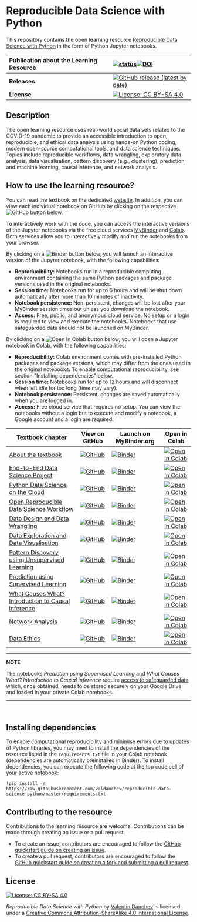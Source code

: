 # Reproducible Data Science with Python

This repository contains the open learning resource [Reproducible Data Science with Python](https://valdanchev.github.io/reproducible-data-science-python/intro.html) in the form of Python Jupyter notebooks.

| **Publication about the Learning Resource** | [![status](https://jose.theoj.org/papers/3e1de7c74161a5b2c4ce74e536ef6898/status.svg)](https://jose.theoj.org/papers/3e1de7c74161a5b2c4ce74e536ef6898)[![DOI](https://jose.theoj.org/papers/10.21105/jose.00152/status.svg)](https://doi.org/10.21105/jose.00152) |
| :--- | :--- |
| **Releases** | [![GitHub release (latest by date)](https://img.shields.io/github/v/release/valdanchev/reproducible-data-science-python?logo=GitHub)](https://github.com/valdanchev/reproducible-data-science-python/releases) |
| __License__ | [![License: CC BY-SA 4.0](https://img.shields.io/badge/License-CC%20BY--SA%204.0-lightgrey.svg)](http://creativecommons.org/licenses/by-sa/4.0/) |

## Description 

The open learning resource uses real-world social data sets related to the COVID-19 pandemic to provide an accessible introduction to open, reproducible, and ethical data analysis using hands-on Python coding, modern open-source computational tools, and data science techniques. 
Topics include reproducible workflows, data wrangling, exploratory data analysis, data visualisation, pattern discovery (e.g., clustering), prediction and machine learning, causal inference, and network analysis.
 
## How to use the learning resource?

You can read the textbook on the dedicated [website](https://valdanchev.github.io/reproducible-data-science-python/intro.html). In addition, you can view each individual notebook on GitHub by clicking on the respective ![GitHub](https://badgen.net/badge/icon/GitHub?icon=github&label) button below.

To interactively work with the code, you can access the interactive versions of the Jupyter notebooks via the free cloud services [MyBinder](https://mybinder.org) and [Colab](https://colab.research.google.com/notebooks/intro.ipynb#recent=true). Both services allow you to interactively modify and run the notebooks from your browser. 

By clicking on a ![Binder](https://mybinder.org/badge_logo.svg) button below, you will launch an interactive version of the Jupyter notebook, with the following capabilities:
* **Reproducibility:** Notebooks run in a reproducible computing environment containing the same Python packages and package versions used in the original notebooks.
* **Session time:** Notebooks run for up to 6 hours and will be shut down automatically after more than 10 minutes of inactivity.
* **Notebook persistence:** Non-persistent, changes will be lost after your MyBinder session times out unless you download the notebook.
* **Access:** Free, public, and anonymous cloud service. No setup or a login is required to view and execute the notebooks. Notebooks that use safeguarded data should not be launched on MyBinder.

By clicking on a ![Open In Colab](https://colab.research.google.com/assets/colab-badge.svg) button below, you will open a Jupyter notebook in Colab, with the following capabilities:
* **Reproducibility:** Colab environment comes with pre-installed Python packages and package versions, which may differ from the ones used in the original notebooks. To enable computational reproducibility, see section "Installing dependencies" below.
* **Session time:** Notebooks run for up to 12 hours and will disconnect when left idle for too long (time may vary).
* **Notebook persistence:** Persistent, changes are saved automatically when you are logged in.
* **Access:** Free cloud service that requires no setup. You can view the notebooks without a login but to execute and modify a notebook, a Google account and a login are required.

| Textbook chapter | View on GitHub | Launch on MyBinder.org | Open in Colab |
|--------------|-----------|--------------|-----------|
| [About the textbook](https://valdanchev.github.io/reproducible-data-science-python/notebooks/00_textbook_outline.html) | [![GitHub](https://badgen.net/badge/icon/GitHub?icon=github&label)](https://github.com/valdanchev/reproducible-data-science-python/blob/master/notebooks/00_textbook_outline.ipynb) | [![Binder](https://mybinder.org/badge_logo.svg)](https://mybinder.org/v2/gh/valdanchev/reproducible-data-science-python/604f6843faf5052420d4254073e0ea1db809864c?urlpath=lab%2Ftree%2Fnotebooks%2F04_data_design_and_data_wrangling.ipynb) | [![Open In Colab](https://colab.research.google.com/assets/colab-badge.svg)](https://colab.research.google.com/github/valdanchev/reproducible-data-science-python/blob/master/_build/html/_sources/notebooks/00_textbook_outline.ipynb) |
| [End-to-End Data Science Project](https://valdanchev.github.io/reproducible-data-science-python/notebooks/01_end_to_end_data_science_project.html) | [![GitHub](https://badgen.net/badge/icon/GitHub?icon=github&label)](https://github.com/valdanchev/reproducible-data-science-python/blob/master/notebooks/01_end_to_end_data_science_project.ipynb) | [![Binder](https://mybinder.org/badge_logo.svg)](https://mybinder.org/v2/gh/valdanchev/reproducible-data-science-python/604f6843faf5052420d4254073e0ea1db809864c?urlpath=lab%2Ftree%2Fnotebooks%2F04_data_design_and_data_wrangling.ipynb) | [![Open In Colab](https://colab.research.google.com/assets/colab-badge.svg)](https://colab.research.google.com/github/valdanchev/reproducible-data-science-python/blob/master/_build/html/_sources/notebooks/01_end_to_end_data_science_project.ipynb) |
| [Python Data Science on the Cloud](https://valdanchev.github.io/reproducible-data-science-python/notebooks/02_python_data_science_on_the_cloud.html) | [![GitHub](https://badgen.net/badge/icon/GitHub?icon=github&label)](https://github.com/valdanchev/reproducible-data-science-python/blob/master/notebooks/02_python_data_science_on_the_cloud.ipynb) | [![Binder](https://mybinder.org/badge_logo.svg)](https://mybinder.org/v2/gh/valdanchev/reproducible-data-science-python/604f6843faf5052420d4254073e0ea1db809864c?urlpath=lab%2Ftree%2Fnotebooks%2F04_data_design_and_data_wrangling.ipynb) | [![Open In Colab](https://colab.research.google.com/assets/colab-badge.svg)](https://colab.research.google.com/github/valdanchev/reproducible-data-science-python/blob/master/_build/html/_sources/notebooks/02_python_data_science_on_the_cloud.ipynb) |
| [Open Reproducible Data Science Workflow](https://valdanchev.github.io/reproducible-data-science-python/notebooks/03_open_reproducible_workflows.html) | [![GitHub](https://badgen.net/badge/icon/GitHub?icon=github&label)](https://github.com/valdanchev/reproducible-data-science-python/blob/master/notebooks/03_open_reproducible_workflows.ipynb) | [![Binder](https://mybinder.org/badge_logo.svg)](https://mybinder.org/v2/gh/valdanchev/reproducible-data-science-python/604f6843faf5052420d4254073e0ea1db809864c?urlpath=lab%2Ftree%2Fnotebooks%2F04_data_design_and_data_wrangling.ipynb) | [![Open In Colab](https://colab.research.google.com/assets/colab-badge.svg)](https://colab.research.google.com/github/valdanchev/reproducible-data-science-python/blob/master/_build/html/_sources/notebooks/03_open_reproducible_workflows.ipynb) |
| [Data Design and Data Wrangling](https://valdanchev.github.io/reproducible-data-science-python/notebooks/04_data_design_and_data_wrangling.html) | [![GitHub](https://badgen.net/badge/icon/GitHub?icon=github&label)](https://github.com/valdanchev/reproducible-data-science-python/blob/master/notebooks/04_data_design_and_data_wrangling.ipynb) | [![Binder](https://mybinder.org/badge_logo.svg)](https://mybinder.org/v2/gh/valdanchev/reproducible-data-science-python/604f6843faf5052420d4254073e0ea1db809864c?urlpath=lab%2Ftree%2Fnotebooks%2F04_data_design_and_data_wrangling.ipynb) | [![Open In Colab](https://colab.research.google.com/assets/colab-badge.svg)](https://colab.research.google.com/github/valdanchev/reproducible-data-science-python/blob/master/_build/html/_sources/notebooks/04_data_design_and_data_wrangling.ipynb) |
| [Data Exploration and Data Visualisation](https://valdanchev.github.io/reproducible-data-science-python/notebooks/05_data_exploration_and_visualisation.html) | [![GitHub](https://badgen.net/badge/icon/GitHub?icon=github&label)](https://github.com/valdanchev/reproducible-data-science-python/blob/master/notebooks/05_data_exploration_and_visualisation.ipynb) | [![Binder](https://mybinder.org/badge_logo.svg)](https://mybinder.org/v2/gh/valdanchev/reproducible-data-science-python/604f6843faf5052420d4254073e0ea1db809864c?urlpath=lab%2Ftree%2Fnotebooks%2F04_data_design_and_data_wrangling.ipynb) | [![Open In Colab](https://colab.research.google.com/assets/colab-badge.svg)](https://colab.research.google.com/github/valdanchev/reproducible-data-science-python/blob/master/_build/html/_sources/notebooks/05_data_exploration_and_visualisation.ipynb) |
| [Pattern Discovery using Unsupervised Learning](https://valdanchev.github.io/reproducible-data-science-python/notebooks/06_pattern_discovery_using_unsupervised_learning.html) | [![GitHub](https://badgen.net/badge/icon/GitHub?icon=github&label)](https://github.com/valdanchev/reproducible-data-science-python/blob/master/notebooks/06_pattern_discovery_using_unsupervised_learning.ipynb) | [![Binder](https://mybinder.org/badge_logo.svg)](https://mybinder.org/v2/gh/valdanchev/reproducible-data-science-python/604f6843faf5052420d4254073e0ea1db809864c?urlpath=lab%2Ftree%2Fnotebooks%2F04_data_design_and_data_wrangling.ipynb) | [![Open In Colab](https://colab.research.google.com/assets/colab-badge.svg)](https://colab.research.google.com/github/valdanchev/reproducible-data-science-python/blob/master/_build/html/_sources/notebooks/06_pattern_discovery_using_unsupervised_learning.ipynb) |
| [Prediction using Supervised Learning](https://valdanchev.github.io/reproducible-data-science-python/notebooks/07_prediction_using_supervised_learning.html) | [![GitHub](https://badgen.net/badge/icon/GitHub?icon=github&label)](https://github.com/valdanchev/reproducible-data-science-python/blob/master/notebooks/07_prediction_using_supervised_learning.ipynb) | [![Binder](https://mybinder.org/badge_logo.svg)](https://mybinder.org/v2/gh/valdanchev/reproducible-data-science-python/604f6843faf5052420d4254073e0ea1db809864c?urlpath=lab%2Ftree%2Fnotebooks%2F04_data_design_and_data_wrangling.ipynb) | [![Open In Colab](https://colab.research.google.com/assets/colab-badge.svg)](https://colab.research.google.com/github/valdanchev/reproducible-data-science-python/blob/master/_build/html/_sources/notebooks/07_prediction_using_supervised_learning.ipynb) |
| [What Causes What? Introduction to Causal inference](https://valdanchev.github.io/reproducible-data-science-python/notebooks/08_causal_inference.html) | [![GitHub](https://badgen.net/badge/icon/GitHub?icon=github&label)](https://github.com/valdanchev/reproducible-data-science-python/blob/master/notebooks/08_causal_inference.ipynb) | [![Binder](https://mybinder.org/badge_logo.svg)](https://mybinder.org/v2/gh/valdanchev/reproducible-data-science-python/604f6843faf5052420d4254073e0ea1db809864c?urlpath=lab%2Ftree%2Fnotebooks%2F04_data_design_and_data_wrangling.ipynb) | [![Open In Colab](https://colab.research.google.com/assets/colab-badge.svg)](https://colab.research.google.com/github/valdanchev/reproducible-data-science-python/blob/master/_build/html/_sources/notebooks/08_causal_inference.ipynb) |
| [Network Analysis](https://valdanchev.github.io/reproducible-data-science-python/notebooks/09_network_analysis.html) | [![GitHub](https://badgen.net/badge/icon/GitHub?icon=github&label)](https://github.com/valdanchev/reproducible-data-science-python/blob/master/notebooks/09_network_analysis.ipynb) | [![Binder](https://mybinder.org/badge_logo.svg)](https://mybinder.org/v2/gh/valdanchev/reproducible-data-science-python/604f6843faf5052420d4254073e0ea1db809864c?urlpath=lab%2Ftree%2Fnotebooks%2F04_data_design_and_data_wrangling.ipynb) | [![Open In Colab](https://colab.research.google.com/assets/colab-badge.svg)](https://colab.research.google.com/github/valdanchev/reproducible-data-science-python/blob/master/_build/html/_sources/notebooks/09_network_analysis.ipynb) |
| [Data Ethics](https://valdanchev.github.io/reproducible-data-science-python/notebooks/10_data_ethics.html) | [![GitHub](https://badgen.net/badge/icon/GitHub?icon=github&label)](https://github.com/valdanchev/reproducible-data-science-python/blob/master/notebooks/10_data_ethics.ipynb) | [![Binder](https://mybinder.org/badge_logo.svg)](https://mybinder.org/v2/gh/valdanchev/reproducible-data-science-python/604f6843faf5052420d4254073e0ea1db809864c?urlpath=lab%2Ftree%2Fnotebooks%2F04_data_design_and_data_wrangling.ipynb) | [![Open In Colab](https://colab.research.google.com/assets/colab-badge.svg)](https://colab.research.google.com/github/valdanchev/reproducible-data-science-python/blob/master/_build/html/_sources/notebooks/10_data_ethics.ipynb) |

---
**NOTE**

The notebooks _Prediction using Supervised Learning_ and _What Causes What? Introduction to Causal inference_ require [access to safeguarded data](https://valdanchev.github.io/reproducible-data-science-python/notebooks/07_prediction_using_supervised_learning.html#data-understanding-society-covid-19) which, once obtained, needs to be stored securely on your Google Drive and loaded in your private Colab notebooks.  

---
<br>

## Installing dependencies

To enable computational reproducibility and minimise errors due to updates of Python libraries, you may need to install the dependencies of the resource listed in the `requirements.txt` file in your Colab notebook (dependencies are automatically preinstalled in Binder). To install dependencies, you can execute the following code at the top code cell of your active notebook:
```
!pip install -r https://raw.githubusercontent.com/valdanchev/reproducible-data-science-python/master/requirements.txt
```

## Contributing to the resource

Contributions to the learning resource are welcome. Contributions can be made through creating an issue or a pull request. 
* To create an issue, contributors are encouraged to follow the [GitHub quickstart guide on creating an issue](https://docs.github.com/en/issues/tracking-your-work-with-issues/creating-an-issue).
* To create a pull request, contributors are encouraged to follow the [GitHub quickstart guide on creating a fork and submitting a pull request](https://docs.github.com/en/get-started/quickstart/contributing-to-projects).
 
## License

[![License: CC BY-SA 4.0](https://img.shields.io/badge/License-CC%20BY--SA%204.0-lightgrey.svg)](http://creativecommons.org/licenses/by-sa/4.0/)

_Reproducible Data Science with Python_ by [Valentin Danchev](https://valdanchev.github.io) is licensed under a [Creative Commons Attribution-ShareAlike 4.0 International License](https://creativecommons.org/licenses/by-sa/4.0/).
